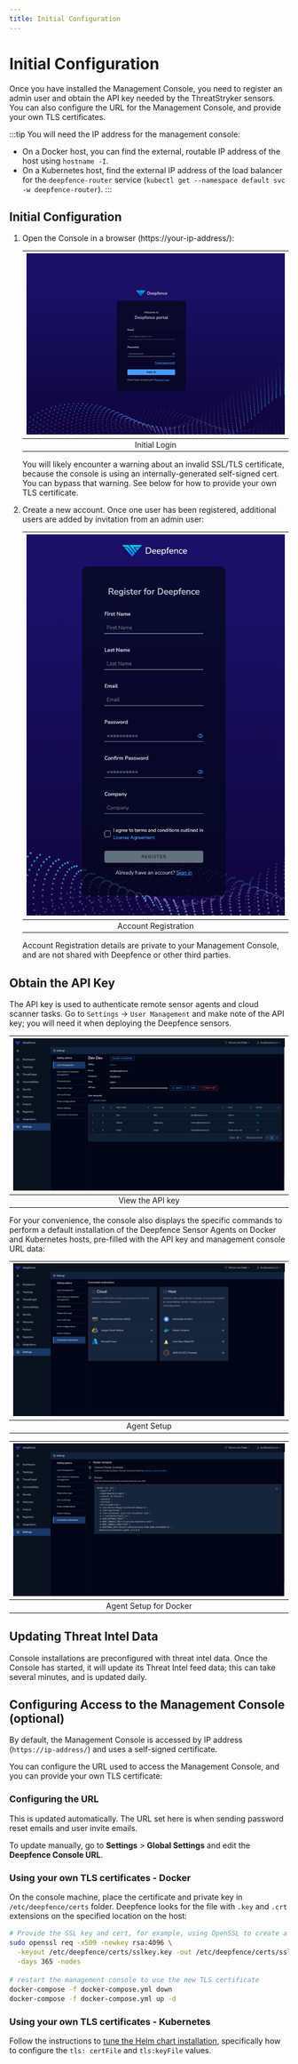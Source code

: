 ```yaml
---
title: Initial Configuration
---
```


# Initial Configuration

Once you have installed the Management Console, you need to register an admin user and obtain the API key needed by the ThreatStryker sensors.  You can also configure the URL for the Management Console, and provide your own TLS certificates.

:::tip
You will need the IP address for the management console:

* On a Docker host, you can find the external, routable IP address of the host using `hostname -I`.
* On a Kubernetes host, find the external IP address of the load balancer for the `deepfence-router` service (`kubectl get --namespace default svc -w deepfence-router`).
:::

## Initial Configuration

1. Open the Console in a browser (https://your-ip-address/):
    
   | ![Initial Login](../img/registration-1.png) |
   |:-------------------------------------------:|
   |                Initial Login                |

   You will likely encounter a warning about an invalid SSL/TLS certificate, because the console is using an internally-generated self-signed cert. You can bypass that warning. See below for how to provide your own TLS certificate.

2. Create a new account. Once one user has been registered, additional users are added by invitation from an admin user:

    | ![Account Registration](../img/registration-2.png) |
    |:--------------------------------------------------:|
    |                Account Registration                |
    
    Account Registration details are private to your Management Console, and are not shared with Deepfence or other third parties.

## Obtain the API Key

The API key is used to authenticate remote sensor agents and cloud scanner tasks. Go to `Settings` -> `User Management` and make note of the API key; you will need it when deploying the Deepfence sensors.

| ![API Key](../img/api-key.png) |
|:------------------------------:|
|        View the API key        |

For your convenience, the console also displays the specific commands to perform a default installation of the Deepfence Sensor Agents on Docker and Kubernetes hosts, pre-filled with the API key and management console URL data:

| ![Agent Setup](../img/agent-setup.png) |
|:--------------------------------------:|
|              Agent Setup               |

| ![Agent Setup](../img/agent-setup-2.png) |
|:----------------------------------------:|
|          Agent Setup for Docker          |

## Updating Threat Intel Data

Console installations are preconfigured with threat intel data. Once the Console has started, it will update its Threat Intel feed data; this can take several minutes, and is updated daily.

## Configuring Access to the Management Console (optional)

By default, the Management Console is accessed by IP address (`https://ip-address/`) and uses a self-signed certificate.

You can configure the URL used to access the Management Console, and you can provide your own TLS certificate:

### Configuring the URL

This is updated automatically. The URL set here is when sending password reset emails and user invite emails.

To update manually, go to **Settings** > **Global Settings** and edit the **Deepfence Console URL**.

### Using your own TLS certificates - Docker

On the console machine, place the certificate and private key in `/etc/deepfence/certs` folder. Deepfence looks for the file with `.key` and `.crt` extensions on the specified location on the host:

```bash
# Provide the SSL key and cert, for example, using OpenSSL to create a self-signed pair
sudo openssl req -x509 -newkey rsa:4096 \
  -keyout /etc/deepfence/certs/sslkey.key -out /etc/deepfence/certs/sslcert.crt \
  -days 365 -nodes

# restart the management console to use the new TLS certificate
docker-compose -f docker-compose.yml down
docker-compose -f docker-compose.yml up -d
```

### Using your own TLS certificates - Kubernetes

Follow the instructions to [tune the Helm chart installation](https://github.com/deepfence/ThreatStryker/tree/master/deployment-scripts/helm-charts/deepfence-console#install-deepfence-console-helm-chart), specifically how to configure the `tls: certFile` and `tls:keyFile` values.
